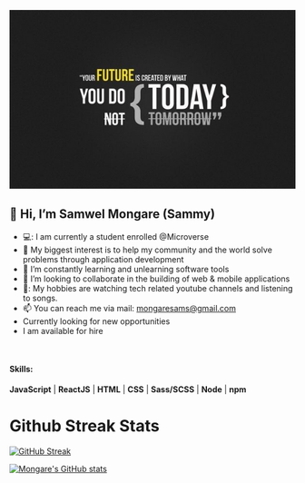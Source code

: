 ![header](./gh-header.jpg)

<h2>👋 Hi, I’m<b> Samwel Mongare (Sammy)</b></h2>

- 💻: I am currently a student enrolled @Microverse 
- 👀 My biggest interest is to help my community and the world solve problems through application development
- 🌱 I’m constantly learning and unlearning software tools 
- 💞️ I’m looking to collaborate in the building of web & mobile applications
- 🎵: My hobbies are watching tech related youtube channels and listening to songs.
- 📫 You can reach me via mail: mongaresams@gmail.com
- Currently looking for new opportunities
- I am available for hire
</br>

#### Skills: 
**JavaScript** | **ReactJS** | **HTML** | **CSS** | **Sass/SCSS** | **Node** | **npm**
    
# Github Streak Stats
[![GitHub Streak](http://github-readme-streak-stats.herokuapp.com?user=Mosams&date_format=M%20j%5B%2C%20Y%5D)]()
</br>

[![Mongare's GitHub stats](https://github-readme-stats.vercel.app/api?username=Mosams)](https://github.com/Mosams/github-readme-stats)
